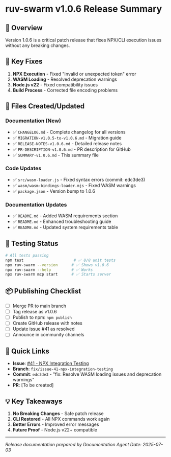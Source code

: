 # ruv-swarm v1.0.6 Release Summary

## 🎯 Overview
Version 1.0.6 is a critical patch release that fixes NPX/CLI execution issues without any breaking changes.

## 🔧 Key Fixes

1. **NPX Execution** - Fixed "Invalid or unexpected token" error
2. **WASM Loading** - Resolved deprecation warnings
3. **Node.js v22** - Fixed compatibility issues
4. **Build Process** - Corrected file encoding problems

## 📁 Files Created/Updated

### Documentation (New)
- ✅ `CHANGELOG.md` - Complete changelog for all versions
- ✅ `MIGRATION-v1.0.5-to-v1.0.6.md` - Migration guide
- ✅ `RELEASE-NOTES-v1.0.6.md` - Detailed release notes
- ✅ `PR-DESCRIPTION-v1.0.6.md` - PR description for GitHub
- ✅ `SUMMARY-v1.0.6.md` - This summary file

### Code Updates
- ✅ `src/wasm-loader.js` - Fixed syntax errors (commit: edc3de3)
- ✅ `wasm/wasm-bindings-loader.mjs` - Fixed WASM warnings
- ✅ `package.json` - Version bump to 1.0.6

### Documentation Updates
- ✅ `README.md` - Added WASM requirements section
- ✅ `README.md` - Enhanced troubleshooting guide
- ✅ `README.md` - Updated system requirements table

## 🧪 Testing Status

```bash
# All tests passing
npm test                      # ✅ 8/8 unit tests
npx ruv-swarm --version      # ✅ Shows v1.0.6
npx ruv-swarm --help         # ✅ Works
npx ruv-swarm mcp start      # ✅ Starts server
```

## 📦 Publishing Checklist

- [ ] Merge PR to main branch
- [ ] Tag release as v1.0.6
- [ ] Publish to npm: `npm publish`
- [ ] Create GitHub release with notes
- [ ] Update issue #41 as resolved
- [ ] Announce in community channels

## 🔗 Quick Links

- **Issue**: [#41 - NPX Integration Testing](https://github.com/ruvnet/ruv-FANN/issues/41)
- **Branch**: `fix/issue-41-npx-integration-testing`
- **Commit**: `edc3de3` - "fix: Resolve WASM loading issues and deprecation warnings"
- **PR**: [To be created]

## 💡 Key Takeaways

1. **No Breaking Changes** - Safe patch release
2. **CLI Restored** - All NPX commands work again
3. **Better Errors** - Improved error messages
4. **Future Proof** - Node.js v22+ compatible

---
*Release documentation prepared by Documentation Agent*
*Date: 2025-07-03*